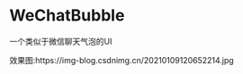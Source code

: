 # WeChatBubble
一个类似于微信聊天气泡的UI

<p>效果图:<span>https://img-blog.csdnimg.cn/20210109120652214.jpg</span></p>
